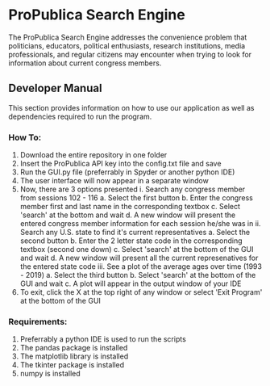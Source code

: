 # ProPublica Search Engine

The ProPublica Search Engine addresses the convenience problem that politicians, educators, political enthusiasts, research institutions, media professionals, and regular citizens may encounter when trying to look for information about current congress members.

## Developer Manual
This section provides information on how to use our application as well as dependencies required to run the program. 

### How To:
1. Download the entire repository in one folder
2. Insert the ProPublica API key into the config.txt file and save
3. Run the GUI.py file (preferrably in Spyder or another python IDE)
4. The user interface will now appear in a separate window
5. Now, there are 3 options presented
    i. Search any congress member from sessions 102 - 116
          a. Select the first button
          b. Enter the congress member first and last name in the corresponding textbox
          c. Select 'search' at the bottom and wait
          d. A new window will present the entered congress member information for each session he/she was in
    ii. Search any U.S. state to find it's current representatives
          a. Select the second button
          b. Enter the 2 letter state code in the corresponding textbox (second one down)
          c. Select 'search' at the bottom of the GUI and wait
          d. A new window will present all the current represenatives for the entered state code
    iii. See a plot of the average ages over time (1993 - 2019)
          a. Select the third button
          b. Select 'search' at the bottom of the GUI and wait
          c. A plot will appear in the output window of your IDE        
6. To exit, click the X at the top right of any window or select 'Exit Program' at the bottom of the GUI

### Requirements:
1. Preferrably a python IDE is used to run the scripts
2. The pandas package is installed
3. The matplotlib library is installed
4. The tkinter package is installed
5. numpy is installed


